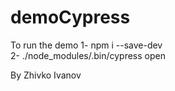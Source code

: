 # demoCypress
 To run the demo
 1-
 npm i --save-dev      
 2-
 ./node_modules/.bin/cypress open
 
 By Zhivko Ivanov
